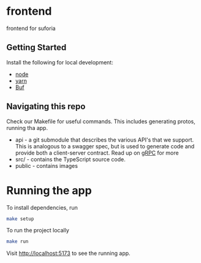 # frontend
frontend for suforia

## Getting Started

Install the following for local development:

- [node](https://nodejs.org/en/download/)
- [yarn](https://classic.yarnpkg.com/en/docs/install)
- [Buf](https://docs.buf.build/installation)

## Navigating this repo

Check our Makefile for useful commands. This includes generating protos, running tha app.

* api - a git submodule that describes the various API's that we support. This is analogous to a swagger spec, but is used to generate code and provide both a client-server contract. Read up on [gRPC](https://grpc.io/) for more
* src/ - contains the TypeScript source code.
* public - contains images

# Running the app
To install dependencies, run
```bash
make setup
```
To run the project locally
```bash
make run
```

Visit [http://localhost:5173](http://localhost:5173) to see the running app.
